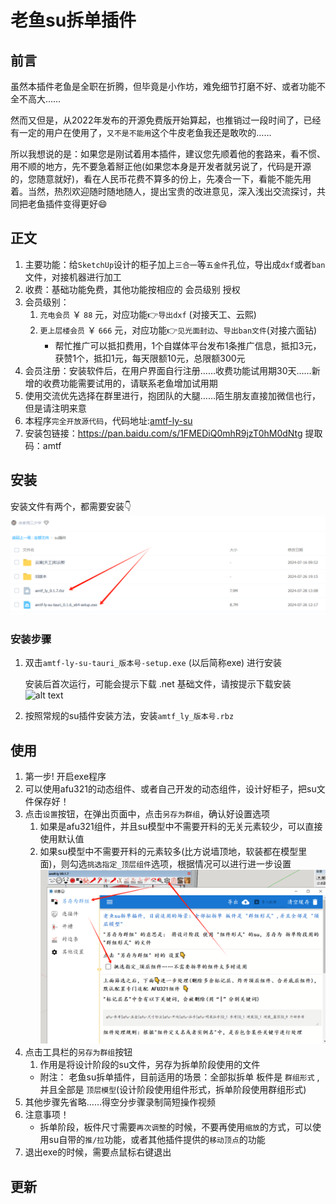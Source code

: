 # 老鱼su拆单插件
## 前言
虽然本插件老鱼是全职在折腾，但毕竟是小作坊，难免细节打磨不好、或者功能不全不高大……

然而又但是，从2022年发布的开源免费版开始算起，也推销过一段时间了，已经有一定的用户在使用了，`又不是不能用`这个牛皮老鱼我还是敢吹的……

所以我想说的是：如果您是刚试着用本插件，建议您先顺着他的套路来，看不惯、用不顺的地方，先不要急着掰正他(如果您本身是开发者就另说了，代码是开源的，您随意就好)，看在人民币花费不算多的份上，先凑合一下，看能不能先用着。当然，热烈欢迎随时随地随人，提出宝贵的改进意见，深入浅出交流探讨，共同把老鱼插件变得更好😄

## 正文
1. 主要功能：给`SketchUp`设计的柜子加上`三合一`等`五金件`孔位，导出成`dxf`或者`ban`文件，对接机器进行加工
2. 收费：基础功能免费，其他功能按相应的 会员级别 授权
3. 会员级别：
   1. `充电会员` ￥ `88` 元，对应功能👉`导出dxf` (对接天工、云熙)
   2. `更上层楼会员` ￥ `666` 元，对应功能👉`见光面封边`、`导出ban文件`(对接六面钻)
       + 帮忙推广可以抵扣费用，1个自媒体平台发布1条推广信息，抵扣3元，获赞1个，抵扣1元，每天限额10元，总限额300元
4. 会员注册：安装软件后，在用户界面自行注册……收费功能试用期30天……新增的收费功能需要试用的，请联系老鱼增加试用期
5. 使用交流优先选择在群里进行，抱团队的大腿……陌生朋友直接加微信也行，但是请注明来意
6. 本程序`完全开放源代码`，代码地址:[amtf-ly-su](https://gitee.com/yiguxianyun/amtf-ly-su)
7. 安装包链接：https://pan.baidu.com/s/1FMEDiQ0mhR9jzT0hM0dNtg 提取码：amtf

## 安装
安装文件有两个，都需要安装👇
![alt text](images/02.老鱼su拆单插件-image.png)

### 安装步骤
1. 双击`amtf-ly-su-tauri_版本号-setup.exe` (以后简称exe) 进行安装

    安装后首次运行，可能会提示下载 .net 基础文件，请按提示下载安装
    ![alt text](/imgs/su/dotnet.png)
2. 按照常规的su插件安装方法，安装`amtf_ly_版本号.rbz`

## 使用
1. 第一步! 开启exe程序
1. 可以使用afu321的动态组件、或者自己开发的动态组件，设计好柜子，把su文件保存好！
2. 点击`设置`按钮，在弹出页面中，点击`另存为群组`，确认好设置选项
   1. 如果是afu321组件，并且su模型中不需要开料的无关元素较少，可以直接使用默认值
   2. 如果su模型中不需要开料的元素较多(比方说墙顶地，软装都在模型里面)，则勾选`挑选指定_顶层组件`选项，根据情况可以进行进一步设置
   ![alt text](images/02.老鱼su拆单插件-image-2.png)
3. 点击工具栏的`另存为群组`按钮
   1. 作用是将设计阶段的su文件，另存为拆单阶段使用的文件
     + 附注：
     老鱼su拆单插件，目前适用的场景：全部拟拆单 板件是 `群组形式` ,并且全部是 `顶层模型`(设计阶段使用组件形式，拆单阶段使用群组形式)
4. 其他步骤先省略……得空分步骤录制简短操作视频
5. 注意事项！ 
     + 拆单阶段，板件尺寸需要`再次调整`的时候，不要再使用`缩放`的方式，可以使用su自带的`推/拉`功能，或者其他插件提供的`移动顶点`的功能
6. 退出exe的时候，需要点鼠标右键退出

## 更新
<agx/>





<script setup>
import agx from "./更新日志.vue"
// import tuoz from "./拖拽.vue"
</script>


